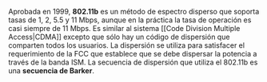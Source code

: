 Aprobada en 1999, **802.11b** es un método de espectro disperso que soporta tasas de 1, 2, 5.5 y 11 Mbps, aunque en la práctica la tasa de operación es casi siempre de 11 Mbps. Es similar al sistema [[Code Division Multiple Access|CDMA]] excepto que sólo hay un código de dispersión que comparten todos los usuarios. La dispersión se utiliza para satisfacer el requerimiento de la FCC que establece que se debe dispersar la potencia a través de la banda ISM. La secuencia de dispersión que utiliza el 802.11b es una **secuencia de Barker**.